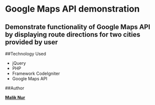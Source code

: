 # Google Maps API demonstration	 


## Demonstrate functionality of Google Maps API by displaying route directions for two cities provided by user


##Technology Used
- jQuery
- PHP
- Framework CodeIgniter
- Google Maps API


##Author

**[Malik Nur]**

[Malik Nur]: https://www.linkedin.com/pub/malik-nur/b7/25a/2a8
